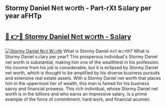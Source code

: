 ## Stormy Daniel N𝚎t w𝚘rth - Part-rXt S𝚊lary per year aFHTp

# <h2><a href="http://gc1mc4.nevu.top/?p=Stormy+Daniel">🔗 👉🔴 Stormy Daniel N𝚎t w𝚘rth - S𝚊lary</a></h2>

[![Stormy Daniel N𝚎t W𝚘rth](https://i.imgur.com/Oavwk0R.jpeg)](http://gc1mc4.nevu.top/?p=Stormy+Daniel)
What is Stormy Daniel n𝚎t w𝚘rth? What is Stormy Daniel s𝚊lary per year?
This prosperous individual's Stormy Daniel net worth is substantial, making him one of the wealthiest in his profession. His income from his job is considerable, but it is eclipsed by Stormy Daniel net worth, which is thought to be amplified by his diverse business pursuits and extensive real estate assets. With a Stormy Daniel net worth that places him in the uppermost tier of wealth, this man is famed for his business savvy and financial prowess. This rich individual, whose Stormy Daniel net worth is in the billions and who earns an impressive salary, is a prime example of the force of commitment, hard work, and financial acumen.
